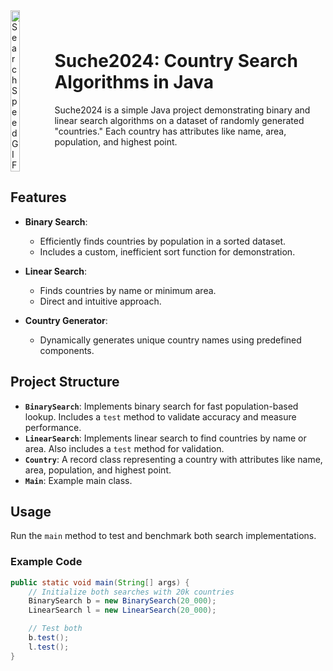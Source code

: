 <div style="display: flex; align-items: center; gap: 20px;">
  <!-- Image on the left -->
  <img src="https://c.tenor.com/EYUlar2QIe4AAAAd/tenor.gif" 
       alt="Search Speed GIF" 
       style="width: 30%; object-fit: fill;">

  <!-- Text on the right -->
  <div>
    <h1>Suche2024: Country Search Algorithms in Java</h1>
    <p>
      Suche2024 is a simple Java project demonstrating binary and linear search algorithms on a dataset of randomly generated "countries." Each country has attributes like name, area, population, and highest point.
    </p>
  </div>
</div>


## Features

- **Binary Search**:
  - Efficiently finds countries by population in a sorted dataset.
  - Includes a custom, inefficient sort function for demonstration.
  
- **Linear Search**:
  - Finds countries by name or minimum area.
  - Direct and intuitive approach.

- **Country Generator**:
  - Dynamically generates unique country names using predefined components.

## Project Structure

- **`BinarySearch`**: Implements binary search for fast population-based lookup. Includes a `test` method to validate accuracy and measure performance.
- **`LinearSearch`**: Implements linear search to find countries by name or area. Also includes a `test` method for validation.
- **`Country`**: A record class representing a country with attributes like name, area, population, and highest point.
- **`Main`**: Example main class.

## Usage

Run the `main` method to test and benchmark both search implementations.

### Example Code

```java
public static void main(String[] args) {
    // Initialize both searches with 20k countries
    BinarySearch b = new BinarySearch(20_000);
    LinearSearch l = new LinearSearch(20_000);

    // Test both
    b.test();
    l.test();
}
```
